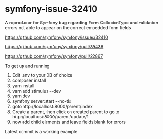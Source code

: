 # symfony-issue-32410
A reproducer for Symfony bug regarding Form CollecionType and validation errors not able to appear on the correct embedded form fields

https://github.com/symfony/symfony/issues/32410

https://github.com/symfony/symfony/pull/39438 

https://github.com/symfony/symfony/pull/22867 


To get up and running
1. Edit .env to your DB of choice
2. composer install
3. yarn install
4. yarn add stimulus --dev
5. yarn dev
6. symfony server:start --no-tls
7. goto http://localhost:8000/parent/index
8. Create a parent, then click on created parent to go to http://localhost:8000/parent/update/1
9. now add child elements and leave fields blank for errors

Latest commit is a working example
